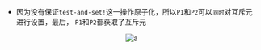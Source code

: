 - 因为没有保证`test-and-set!`这一操作原子化，所以`P1`和`P2`可以`同时`对互斥元进行设置，最后， `P1`和`P2`都获取了互斥元
<p align="center">
  <img src="https://github.com/Perry961002/Learning-notes-of-SICP/blob/master/Chap3/exercise/exe3.46-test-and-set!/a.jpg" alt="a"/>
</p>